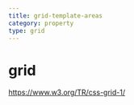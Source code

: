 ```yaml
---
title: grid-template-areas
category: property
type: grid
---
```


# grid

<https://www.w3.org/TR/css-grid-1/>
